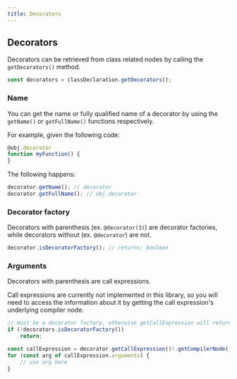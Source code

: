 ```yaml
---
title: Decorators
---
```


## Decorators

Decorators can be retrieved from class related nodes by calling the `getDecorators()` method.

```typescript
const decorators = classDeclaration.getDecorators();
```

### Name

You can get the name or fully qualified name of a decorator by using the `getName()` or `getFullName()` functions respectively.

For example, given the following code:

```typescript
@obj.decorator
function myFunction() {
}
```

The following happens:

```typescript
decorator.getName(); // decorator
decorator.getFullName(); // obj.decorator
```

### Decorator factory

Decorators with parenthesis (ex. `@decorator(3)`) are decorator factories, while decorators without (ex. `@decorator`) are not.

```typescript
decorator.isDecoratorFactory(); // returns: boolean
```

### Arguments

Decorators with parenthesis are call expressions.

Call expressions are currently not implemented in this library, so you will
need to access the information about it by getting the call expression's underlying compiler node:

```typescript
// must be a decorator factory, otherwise getCallExpression will return undefined
if (!decorators.isDecoratorFactory())
    return;

const callExpression = decorator.getCallExpression()!.getCompilerNode();
for (const arg of callExpression.arguments) {
    // use arg here
}
```
